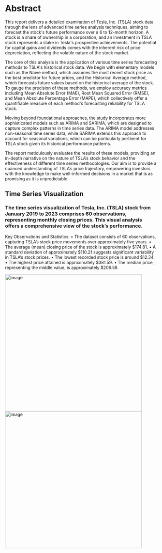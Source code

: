 # Abstract
This report delivers a detailed examination of Tesla, Inc. (TSLA) stock data through the lens of advanced time series analysis techniques, aiming to forecast the stock's future performance over a 6 to 12-month horizon. A stock is a share of ownership in a corporation, and an investment in TSLA stock represents a stake in Tesla's prospective achievements. The potential for capital gains and dividends comes with the inherent risk of price depreciation, reflecting the volatile nature of the stock market.

The core of this analysis is the application of various time series forecasting methods to TSLA's historical stock data. We begin with elementary models such as the Naïve method, which assumes the most recent stock price as the best predictor for future prices, and the Historical Average method, which forecasts future values based on the historical average of the stock. To gauge the precision of these methods, we employ accuracy metrics including Mean Absolute Error (MAE), Root Mean Squared Error (RMSE), and Mean Absolute Percentage Error (MAPE), which collectively offer a quantifiable measure of each method's forecasting reliability for TSLA stock.

Moving beyond foundational approaches, the study incorporates more sophisticated models such as ARIMA and SARIMA, which are designed to capture complex patterns in time series data. The ARIMA model addresses non-seasonal time series data, while SARIMA extends this approach to account for seasonal variations, which can be particularly pertinent for TSLA stock given its historical performance patterns.

The report meticulously evaluates the results of these models, providing an in-depth narrative on the nature of TSLA’s stock behavior and the effectiveness of different time series methodologies. Our aim is to provide a nuanced understanding of TSLA’s price trajectory, empowering investors with the knowledge to make well-informed decisions in a market that is as promising as it is unpredictable.


## Time Series Visualization  
### The time series visualization of Tesla, Inc. (TSLA) stock from January 2019 to 2023 comprises 60 observations, representing monthly closing prices. This visual analysis offers a comprehensive view of the stock’s performance.
Key Observations and Statistics:
•	The dataset consists of 60 observations, capturing TSLA’s stock price movements over approximately five years.
•	The average (mean) closing price of the stock is approximately $174.81.
•	A standard deviation of approximately $110.21 suggests significant variability in TSLA’s stock prices.
•	The lowest recorded stock price is around $12.34.
•	The highest price attained is approximately $381.59.
•	The median price, representing the middle value, is approximately $206.59.


<img width="452" alt="image" src="https://github.com/kireetigudla/kireeti01/assets/122108823/751c3ea2-3317-4cc1-a667-dcadd0006e2e">
<img width="452" alt="image" src="https://github.com/kireetigudla/kireeti01/assets/122108823/0f1d7911-1b1c-4ff8-aa47-293405ceb1bc">


